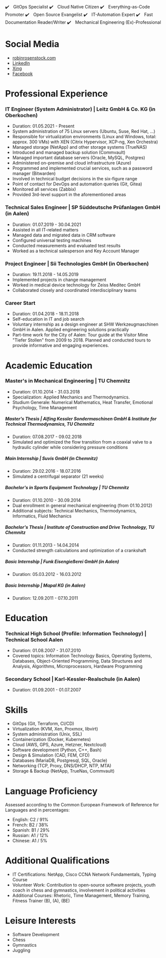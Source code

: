 ✔️ㅤGitOps Specialist
✔️ㅤCloud Native Citizen
✔️ㅤEverything-as-Code Promoter
✔️ㅤOpen Source Evangelist
✔️ㅤIT-Automation Expert
✔️ㅤFast Documentation Reader/Writer
✔️ㅤMechanical Engineering (Ex)-Professional

# Social Media
- [robinrosenstock.com](https://robinrosenstock.com)
- [LinkedIn](https://www.linkedin.com/in/robinrosenstock)
- [Xing](https://www.xing.com/profile/robin_rosenstock)
- [Facebook](https://www.facebook.com/robin.rosenstock)

# Professional Experience
### IT Engineer (System Administrator) | Leitz GmbH & Co. KG (in Oberkochen)
- Duration: 01.05.2021 - Present
- System administration of 75 Linux servers (Ubuntu, Suse, Red Hat, ...)
- Responsible for virtualization environments (Linux and Windows, total: approx. 300 VMs) with XEN (Citrix Hypervisor, XCP-ng, Xen Orchestra)
- Managed storage (NetApp) and other storage systems (TrueNAS)
- Introduced and managed backup solution (Commvault)
- Managed important database servers (Oracle, MySQL, Postgres)
- Administered on-premise and cloud infrastructure (Azure)
- Programmed and implemented crucial services, such as a password manager (Bitwarden)
- Involved in technical budget decisions in the six-figure range
- Point of contact for DevOps and automation queries (Git, Gitea)
- Monitored all services (Zabbix)
- Provided 3rd-level support in the aforementioned areas

### Technical Sales Engineer | SP Süddeutsche Prüfanlagen GmbH (in Aalen)
- Duration: 01.07.2019 - 30.04.2021
- Assisted in all IT-related matters
- Managed data and migrated data in CRM software
- Configured universal testing machines
- Conducted measurements and evaluated test results
- Worked as a technical salesperson and Key Account Manager

### Project Engineer | Sii Technologies GmbH (in Oberkochen)
- Duration: 19.11.2018 - 14.05.2019
- Implemented projects in change management
- Worked in medical device technology for Zeiss Meditec GmbH
- Collaborated closely and coordinated interdisciplinary teams

### Career Start
- Duration: 01.04.2018 - 18.11.2018
- Self-education in IT and job search
- Voluntary internship as a design engineer at SHW Werkzeugmaschinen GmbH in Aalen. Applied engineering solutions practically
- Part-time work for the City of Aalen: Tour guide at the Visitor Mine "Tiefer Stollen" from 2009 to 2018. Planned and conducted tours to provide informative and engaging experiences.

# Academic Education
### Master's in Mechanical Engineering | TU Chemnitz
- Duration: 01.10.2014 - 31.03.2018
- Specialization: Applied Mechanics and Thermodynamics.
- Studium Generale: Numerical Mathematics, Heat Transfer, Emotional Psychology, Time Management

##### Master's Thesis | Alfing Kessler Sondermaschinen GmbH & Institute for Technical Thermodynamics, TU Chemnitz
- Duration: 07.08.2017 - 09.02.2018
- Simulated and optimized the flow transition from a coaxial valve to a hydraulic cylinder while considering pressure conditions

##### Main Internship | Suvis GmbH (in Chemnitz)
- Duration: 29.02.2016 - 18.07.2016
- Simulated a centrifugal separator (21 weeks)

##### Bachelor's in Sports Equipment Technology | TU Chemnitz
- Duration: 01.10.2010 - 30.09.2014
- Dual enrollment in general mechanical engineering (from 01.10.2012)
- Additional subjects: Technical Mechanics, Thermodynamics, Informatics, Fluid Mechanics

##### Bachelor's Thesis | Institute of Construction and Drive Technology, TU Chemnitz
- Duration: 01.11.2013 - 14.04.2014
- Conducted strength calculations and optimization of a crankshaft

##### Basic Internship | Funk Eisengießerei GmbH (in Aalen)
- Duration: 05.03.2012 - 16.03.2012

##### Basic Internship | Mapal KG (in Aalen)
- Duration: 12.09.2011 - 07.10.2011

# Education
### Technical High School (Profile: Information Technology) | Technical School Aalen
- Duration: 01.08.2007 - 31.07.2010
- Covered topics: Information Technology Basics, Operating Systems, Databases, Object-Oriented Programming, Data Structures and Analysis, Algorithms, Microprocessors, Hardware Programming

### Secondary School | Karl-Kessler-Realschule (in Aalen)
- Duration: 01.09.2001 - 01.07.2007

# Skills
- GitOps (Git, Terraform, CI/CD)
- Virtualization (KVM, Xen, Proxmox, libvirt)
- System administration (Unix, SSL)
- Containerization (Docker, Kubernetes)
- Cloud (AWS, GPS, Azure, Hetzner, Nextcloud)
- Software development (Python, C++, Bash)
- Design & Simulation (CAD, FEM, CFD)
- Databases (MariaDB, Postgresql, SQL, Oracle)
- Networking (TCP, Proxy, DNS/DHCP, NTP, MTA)
- Storage & Backup (NetApp, TrueNas, Commvault)

# Language Proficiency
Assessed according to the Common European Framework of Reference for Languages and in percentages:
- English: C2 / 91%
- French: B2 / 38%
- Spanish: B1 / 29%
- Russian: A1 / 12%
- Chinese: A1 / 5%

# Additional Qualifications
- IT Certifications: NetApp, Cisco CCNA Network Fundamentals, Typing Course
- Volunteer Work: Contribution to open-source software projects, youth coach in chess and gymnastics, involvement in political activities
- Additional Courses: Rhetoric, Time Management, Memory Training, Fitness Trainer (B), (A), (BE)

# Leisure Interests
- Software Development
- Chess
- Gymnastics
- Juggling
